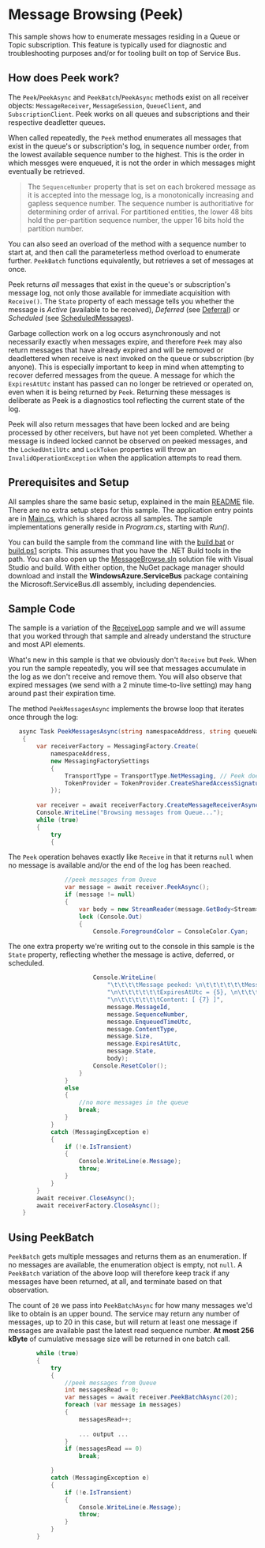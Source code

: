 # Message Browsing (Peek)

This sample shows how to enumerate messages residing in a Queue or Topic subscription. This feature is typically used for diagnostic and troubleshooting 
purposes and/or for tooling built on top of Service Bus. 

## How does Peek work?

The ```Peek```/```PeekAsync``` and ```PeekBatch```/```PeekAsync``` methods exist on all receiver objects: ```MessageReceiver```, ```MessageSession```, ```QueueClient```, and ```SubscriptionClient```.
Peek works on all queues and subscriptions and their respective deadletter queues.

When called repeatedly, the ```Peek``` method enumerates all messages that exist in the queue's or subscription's log, in sequence number order, from the 
lowest available sequence number to the highest. This is the order in which messges were enqueued, it is not the order in which messages might 
eventually be retrieved. 

> The ```SequenceNumber``` property that is set on each brokered message as it is accepted into the message log, 
> is a monotonically increasing and gapless sequence number. The sequence number is authoritiative for determining order of arrival. 
> For partitioned entities, the lower 48 bits hold the per-partition sequence number, the upper 16 bits hold the partition number.

You can also seed an overload of the method with a sequence number to start at, and then call the parameterless method overload to enumerate further. 
```PeekBatch``` functions equivalently, but retrieves a set of messages at once.    

Peek returns *all* messages that exist in the queue's or subscription's message log, not only those available for immediate acquisition with 
```Receive()```. The ```State``` property of each message tells you whether the message is *Active* (available to be received), *Deferred* (see [Deferral](../Deferral)) 
or *Scheduled* (see [ScheduledMessages](.../ScheduledMessages)).   

Garbage collection work on a log occurs asynchronously and not necessarily exactly when messages expire, and therefore ```Peek``` may also 
return messages that have already expired and will be removed or deadlettered when receive is next invoked on the queue or 
subscription (by anyone). This is especially important to keep in mind when attempting to recover deferred messages from the queue.
 A message for which the ```ExpiresAtUtc``` instant has passed can no longer be retrieved or operated on, even when it is being returned by 
 ```Peek```. Returning these messages is deliberate as Peek is a diagnostics tool reflecting the current state of the log.              

Peek will also return messages that have been locked and are being processed by other receivers, but have not yet been completed. Whether a 
message is indeed locked cannot be observed on peeked messages, and the ```LockedUntilUtc``` and ```LockToken``` properties will throw an 
```InvalidOperationException``` when the application attempts to read them.

## Prerequisites and Setup

All samples share the same basic setup, explained in the main [README](../README.md) file. There are no extra setup steps for this sample.
The application entry points are in [Main.cs](../common/Main.md), which is shared across all samples. The sample implementations generally
reside in *Program.cs*, starting with *Run()*.

You can build the sample from the command line with the [build.bat](build.bat) or [build.ps1](build.ps1) scripts. This assumes that you
have the .NET Build tools in the path. You can also open up the [MessageBrowse.sln](MessageBrowse.sln) solution file with Visual Studio and build.
With either option, the NuGet package manager should download and install the **WindowsAzure.ServiceBus** package containing the
Microsoft.ServiceBus.dll assembly, including dependencies.

## Sample Code

The sample is a variation of the [ReceiveLoop](../ReceiveLoop) sample and we will assume that you worked through that sample and already 
understand the structure and most API elements.

What's new in this sample is that we obviously don't ```Receive``` but ```Peek```. When you run the sample repeatedly, you will see that messages
accumulate in the log as we don't receive and remove them. You will also observe that expired messages (we send with a 2 minute 
time-to-live setting) may hang around past their expiration time.

The method ```PeekMessagesAsync``` implements the browse loop that iterates once through the log:

```C#
   async Task PeekMessagesAsync(string namespaceAddress, string queueName, string receiveToken)
    {
        var receiverFactory = MessagingFactory.Create(
            namespaceAddress,
            new MessagingFactorySettings
            {
                TransportType = TransportType.NetMessaging, // Peek doesn't yet work on AMQP
                TokenProvider = TokenProvider.CreateSharedAccessSignatureTokenProvider(receiveToken)
            });
        
        var receiver = await receiverFactory.CreateMessageReceiverAsync(queueName, ReceiveMode.PeekLock);
        Console.WriteLine("Browsing messages from Queue...");
        while (true)
        {
            try
            {
```

The ```Peek``` operation behaves exactly like ```Receive``` in that it returns ```null``` when no message is available and/or the end of the log
has been reached.  

```C#
                //peek messages from Queue
                var message = await receiver.PeekAsync();
                if (message != null)
                {
                    var body = new StreamReader(message.GetBody<Stream>(), true).ReadToEnd();
                    lock (Console.Out)
                    {
                        Console.ForegroundColor = ConsoleColor.Cyan;
```

The one extra property we're writing out to the console in this sample is the ```State``` property, reflecting whether the message is 
active, deferred, or scheduled. 

```C#                        
                        Console.WriteLine(
                            "\t\t\t\tMessage peeked: \n\t\t\t\t\t\tMessageId = {0}, \n\t\t\t\t\t\tSequenceNumber = {1}, \n\t\t\t\t\t\tEnqueuedTimeUtc = {2}," +
                            "\n\t\t\t\t\t\tExpiresAtUtc = {5}, \n\t\t\t\t\t\tContentType = \"{3}\", \n\t\t\t\t\t\tSize = {4}, \n\t\t\t\t\t\tState = {6}, "+
                            "\n\t\t\t\t\t\tContent: [ {7} ]",
                            message.MessageId,
                            message.SequenceNumber,
                            message.EnqueuedTimeUtc,
                            message.ContentType,
                            message.Size,
                            message.ExpiresAtUtc,
                            message.State, 
                            body);
                        Console.ResetColor();
                    }
                }
                else
                {
                    //no more messages in the queue
                    break;
                }
            }
            catch (MessagingException e)
            {
                if (!e.IsTransient)
                {
                    Console.WriteLine(e.Message);
                    throw;
                }
            }
        }
        await receiver.CloseAsync();
        await receiverFactory.CloseAsync();
    }
```

## Using PeekBatch

```PeekBatch``` gets multiple messages and returns them as an enumeration. If no messages 
are available, the enumeration object is empty, not ```null```. A ```PeekBatch``` variation of the above loop will therefore 
keep track if any messages have been returned, at all, and terminate based on that observation. 

The count of ```20``` we pass into ```PeekBatchAsync``` for how many messages we'd like to obtain is an upper bound. The service 
may return any number of messages, up to 20 in this case, but will return at least one message if messages are 
available past the latest read sequence number.  **At most 256 kByte** of cumulative message size will be returned in 
one batch call.     

```C#
        while (true)
        {
            try
            {
                //peek messages from Queue
                int messagesRead = 0;
                var messages = await receiver.PeekBatchAsync(20);
                foreach (var message in messages)
                {
                    messagesRead++;
                    
                    ... output ...
                }
                if (messagesRead == 0)
                    break;

            }
            catch (MessagingException e)
            {
                if (!e.IsTransient)
                {
                    Console.WriteLine(e.Message);
                    throw;
                }
            }
        }
```
 

